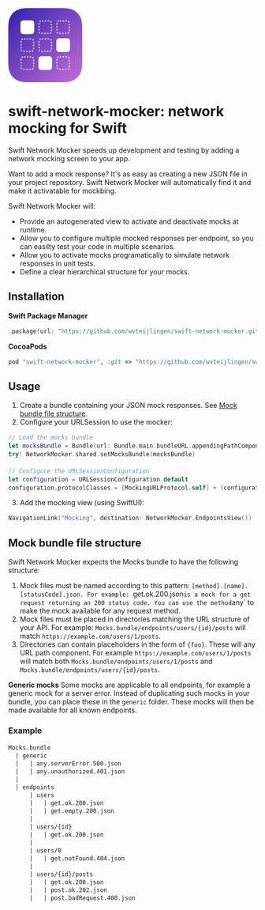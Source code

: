 <img src="./swift-network-mocker.png" width="150" height="150"/>

# swift-network-mocker: network mocking for Swift

Swift Network Mocker speeds up development and testing by adding a network mocking screen to your app.

Want to add a mock response? It's as easy as creating a new JSON file in your project repository.
Swift Network Mocker will automatically find it and make it activatable for mockbing.

Swift Network Mocker will:

- Provide an autogenerated view to activate and deactivate mocks at runtime.
- Allow you to configure multiple mocked responses per endpoint, so you can easilty test your code in multiple scenarios.
- Allow you to activate mocks programatically to simulate network responses in unit tests.
- Define a clear hierarchical structure for your mocks.

## Installation

**Swift Package Manager**

```swift
.package(url: "https://github.com/wvteijlingen/swift-network-mocker.git", .upToNextMajor(from: "0.2.0"))
```

**CocoaPods**

```ruby
pod "swift-network-mocker", :git => "https://github.com/wvteijlingen/swift-network-mocker.git"
```

## Usage

1. Create a bundle containing your JSON mock responses. See [Mock bundle file structure](#Mock-bundle-file-structure).
2. Configure your URLSession to use the mocker:

```swift
// Load the mocks bundle
let mocksBundle = Bundle(url: Bundle.main.bundleURL.appendingPathComponent("Mocks.bundle"))!
try! NetworkMocker.shared.setMocksBundle(mocksBundle)

// Configure the URLSessionConfiguration
let configuration = URLSessionConfiguration.default
configuration.protocolClasses = [MockingURLProtocol.self] + (configuration.protocolClasses ?? [])
```

3. Add the mocking view (using SwiftUI):

```swift
NavigationLink("Mocking", destination: NetworkMocker.EndpointsView())
```

## Mock bundle file structure

Swift Network Mocker expects the Mocks bundle to have the following structure:

1. Mock files must be named according to this pattern: `[method].[name].[statusCode].json. For example: `get.ok.200.json` is a mock for a get request returning an 200 status code. You can use the method `any` to make the mock available for any request method.
1. Mock files must be placed in directories matching the URL structure of your API. For example: `Mocks.bundle/endpoints/users/{id}/posts` will match `https://example.com/users/1/posts`.
1. Directories can contain placeholders in the form of `{foo}`. These will any URL path component. For example `https://example.com/users/1/posts` will match both `Mocks.bundle/endpoints/users/1/posts` and `Mocks.bundle/endpoints/users/{id}/posts`.

**Generic mocks**
Some mocks are applicable to all endpoints, for example a generic mock for a server error. Instead of duplicating such mocks in your bundle, you can place these in the `generic` folder. These mocks will then be made available for all known endpoints.

### Example
```
Mocks.bundle
  | generic
  |   | any.serverError.500.json
  |   | any.unauthorized.401.json
  |
  | endpoints
      | users
      |   | get.ok.200.json
      |   | get.empty.200.json
      |
      | users/{id}
      |   | get.ok.200.json
      |
      | users/0
      |   | get.notFound.404.json
      |
      | users/{id}/posts
      |   | get.ok.200.json
      |   | post.ok.202.json
      |   | post.badRequest.400.json
```
